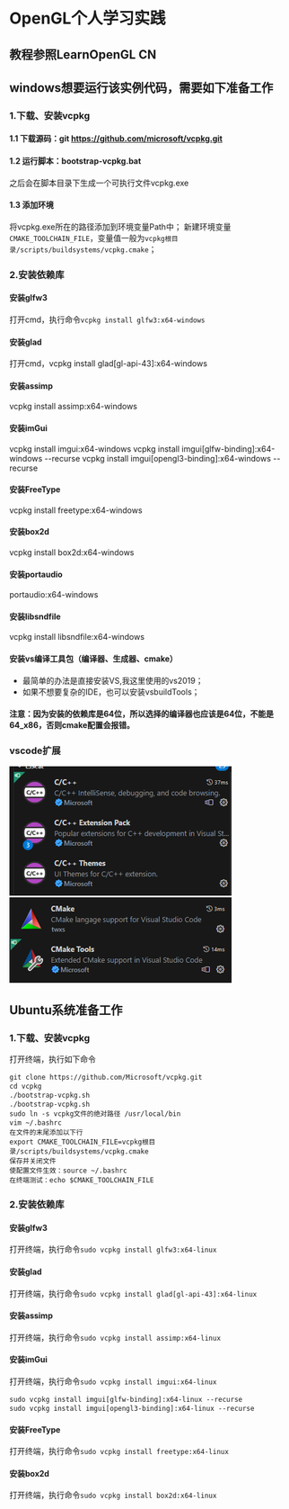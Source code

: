 # OpenGL个人学习实践

## 教程参照LearnOpenGL CN

## windows想要运行该实例代码，需要如下准备工作

### 1.下载、安装vcpkg

#### 1.1 下载源码：git https://github.com/microsoft/vcpkg.git
#### 1.2 运行脚本：bootstrap-vcpkg.bat
之后会在脚本目录下生成一个可执行文件vcpkg.exe
#### 1.3 添加环境
将vcpkg.exe所在的路径添加到环境变量Path中；
新建环境变量```CMAKE_TOOLCHAIN_FILE```，变量值一般为```vcpkg根目录/scripts/buildsystems/vcpkg.cmake```；

### 2.安装依赖库

#### 安装glfw3
打开cmd，执行命令```vcpkg install glfw3:x64-windows```
#### 安装glad
打开cmd，vcpkg install glad[gl-api-43]:x64-windows
#### 安装assimp
vcpkg install assimp:x64-windows
#### 安装imGui
vcpkg install imgui:x64-windows
vcpkg install imgui[glfw-binding]:x64-windows --recurse
vcpkg install imgui[opengl3-binding]:x64-windows --recurse
#### 安装FreeType
vcpkg install freetype:x64-windows
#### 安装box2d
vcpkg install box2d:x64-windows
#### 安装portaudio
portaudio:x64-windows
#### 安装libsndfile
vcpkg install libsndfile:x64-windows

#### 安装vs编译工具包（编译器、生成器、cmake）

- 最简单的办法是直接安装VS,我这里使用的vs2019；
- 如果不想要复杂的IDE，也可以安装vsbuildTools；

#### 注意：因为安装的依赖库是64位，所以选择的编译器也应该是64位，不能是64_x86，否则cmake配置会报错。

### vscode扩展
![](vscode扩展.png)
![vscode扩展2](image.png)

## Ubuntu系统准备工作

### 1.下载、安装vcpkg

打开终端，执行如下命令
```shell
git clone https://github.com/Microsoft/vcpkg.git
cd vcpkg
./bootstrap-vcpkg.sh
./bootstrap-vcpkg.sh
sudo ln -s vcpkg文件的绝对路径 /usr/local/bin
vim ~/.bashrc
在文件的末尾添加以下行
export CMAKE_TOOLCHAIN_FILE=vcpkg根目录/scripts/buildsystems/vcpkg.cmake
保存并关闭文件
使配置文件生效：source ~/.bashrc
在终端测试：echo $CMAKE_TOOLCHAIN_FILE
```

### 2.安装依赖库

#### 安装glfw3
打开终端，执行命令```sudo vcpkg install glfw3:x64-linux```
#### 安装glad
打开终端，执行命令```sudo vcpkg install glad[gl-api-43]:x64-linux```
#### 安装assimp
打开终端，执行命令```sudo vcpkg install assimp:x64-linux```
#### 安装imGui
打开终端，执行命令```sudo vcpkg install imgui:x64-linux```
```shell
sudo vcpkg install imgui[glfw-binding]:x64-linux --recurse
sudo vcpkg install imgui[opengl3-binding]:x64-linux --recurse
```
#### 安装FreeType
打开终端，执行命令```sudo vcpkg install freetype:x64-linux```
#### 安装box2d
打开终端，执行命令```sudo vcpkg install box2d:x64-linux```